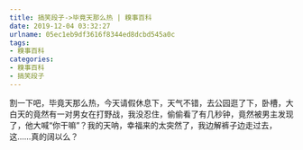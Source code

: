 ```yaml
---
title: 搞笑段子->毕竟天那么热 | 糗事百科
date: 2019-12-04 03:32:27
urlname: 05ec1eb9df3616f8344ed8dcbd545a0c
tags: 
- 糗事百科
categories:
- 糗事百科
- 搞笑段子
---
```

割一下吧，毕竟天那么热，今天请假休息下，天气不错，去公园逛了下，卧槽，大白天的竟然有一对男女在打野战，我没忍住，偷偷看了有几秒钟，竟然被男主发现了，他大喊“你干嘛”？我的天呐，幸福来的太突然了，我边解裤子边走过去，这……真的阔以么？


